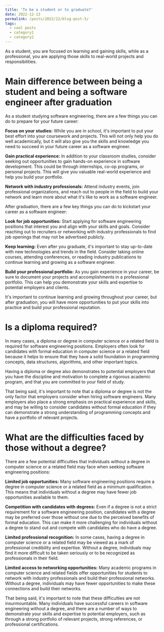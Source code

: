 ```yaml
---
title: 'To be a student or to graduate?'
date: 2022-12-13
permalink: /posts/2022/12/blog-post-5/
tags:
  - cool posts
  - category1
  - category2
---
```


As a student, you are focused on learning and gaining skills, while as a professional, you are applying those skills to real-world projects and responsibilities. 

Main difference between being a student and being a software engineer after graduation
=====

As a student studying software engineering, there are a few things you can do to prepare for your future career:

<b>Focus on your studies:</b> While you are in school, it's important to put your best effort into your coursework and projects. This will not only help you do well academically, but it will also give you the skills and knowledge you need to succeed in your future career as a software engineer.

<b>Gain practical experience:</b> In addition to your classroom studies, consider seeking out opportunities to gain hands-on experience in software development. This could be through internships, co-op programs, or personal projects. This will give you valuable real-world experience and help you build your portfolio.

<b>Network with industry professionals:</b> Attend industry events, join professional organizations, and reach out to people in the field to build your network and learn more about what it's like to work as a software engineer.

After graduation, there are a few key things you can do to kickstart your career as a software engineer:

<b>Look for job opportunities:</b> Start applying for software engineering positions that interest you and align with your skills and goals. Consider reaching out to recruiters or networking with industry professionals to find job openings that may not be advertised publicly.

<b>Keep learning:</b> Even after you graduate, it's important to stay up-to-date with new technologies and trends in the field. Consider taking online courses, attending conferences, or reading industry publications to continue learning and growing as a software engineer.

<b>Build your professional portfolio:</b> As you gain experience in your career, be sure to document your projects and accomplishments in a professional portfolio. This can help you demonstrate your skills and expertise to potential employers and clients.

It's important to continue learning and growing throughout your career, but after graduation, you will have more opportunities to put your skills into practice and build your professional reputation.

Is a diploma required?
=====

In many cases, a diploma or degree in computer science or a related field is required for software engineering positions. Employers often look for candidates with formal education in computer science or a related field because it helps to ensure that they have a solid foundation in programming concepts, data structures, algorithms, and other important topics.

Having a diploma or degree also demonstrates to potential employers that you have the discipline and motivation to complete a rigorous academic program, and that you are committed to your field of study.

That being said, it's important to note that a diploma or degree is not the only factor that employers consider when hiring software engineers. Many employers also place a strong emphasis on practical experience and skills, and may be willing to consider candidates without formal education if they can demonstrate a strong understanding of programming concepts and have a portfolio of relevant projects.

What are the difficulties faced by those without a degree?
=====

There are a few potential difficulties that individuals without a degree in computer science or a related field may face when seeking software engineering positions:

<b>Limited job opportunities:</b> Many software engineering positions require a degree in computer science or a related field as a minimum qualification. This means that individuals without a degree may have fewer job opportunities available to them.

<b>Competition with candidates with degrees:</b> Even if a degree is not a strict requirement for a software engineering position, candidates with a degree may be preferred over those without one due to the perceived benefits of formal education. This can make it more challenging for individuals without a degree to stand out and compete with candidates who do have a degree.

<b>Limited professional recognition:</b> In some cases, having a degree in computer science or a related field may be viewed as a mark of professional credibility and expertise. Without a degree, individuals may find it more difficult to be taken seriously or to be recognized as professionals in their field.

<b>Limited access to networking opportunities:</b> Many academic programs in computer science and related fields offer opportunities for students to network with industry professionals and build their professional networks. Without a degree, individuals may have fewer opportunities to make these connections and build their networks.

That being said, it's important to note that these difficulties are not insurmountable. Many individuals have successful careers in software engineering without a degree, and there are a number of ways to demonstrate your skills and expertise to potential employers, such as through a strong portfolio of relevant projects, strong references, or professional certifications.

